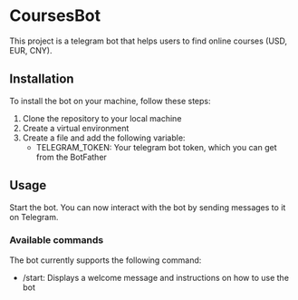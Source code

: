 # CoursesBot

This project is a telegram bot that helps users to find online courses (USD, EUR, CNY). 

## Installation

To install the bot on your machine, follow these steps:
1. Clone the repository to your local machine
2. Create a virtual environment 
3. Create a  file and add the following variable:
   - TELEGRAM_TOKEN: Your telegram bot token, which you can get from the BotFather
 

## Usage

Start the bot. You can now interact with the bot by sending messages to it on Telegram.

### Available commands

The bot currently supports the following command:
- /start: Displays a welcome message and instructions on how to use the bot
